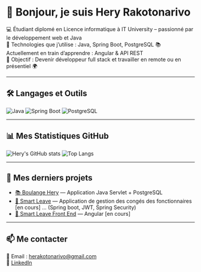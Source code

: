 # 👋 Bonjour, je suis Hery Rakotonarivo

💻 Étudiant diplomé en Licence informatique à IT University – passionné par le développement web et Java  
🚀 Technologies que j’utilise : Java, Spring Boot, PostgreSQL
📚 Actuellement en train d’apprendre : Angular & API REST  
🎯 Objectif : Devenir développeur full stack et travailler en remote ou en présentiel 🌍  

---

## 🛠️ Langages et Outils
![Java](https://img.shields.io/badge/Java-ED8B00?style=for-the-badge&logo=openjdk&logoColor=white)
![Spring Boot](https://img.shields.io/badge/Spring%20Boot-6DB33F?style=for-the-badge&logo=springboot&logoColor=white)
![PostgreSQL](https://img.shields.io/badge/PostgreSQL-316192?style=for-the-badge&logo=postgresql&logoColor=white)

---

## 📊 Mes Statistiques GitHub
![Hery's GitHub stats](https://github-readme-stats.vercel.app/api?username=Hery0019&show_icons=true&theme=radical)
![Top Langs](https://github-readme-stats.vercel.app/api/top-langs/?username=Hery0019&layout=compact&theme=radical)

---

## 🌱 Mes derniers projets
- [📚 Boulange Hery](https://github.com/Hery0019/BoulangeHery) — Application Java Servlet + PostgreSQL  
- [🧾 Smart Leave](https://github.com/Hery0019/SmartLeave) — Application de gestion des congés des fonctionnaires [en cours] ... (Spring boot, JWT, Spring Security) 
- [🧾 Smart Leave Front End](https://github.com/Hery0019/smartleave-front-angular) — Angular [en cours]
---

## 📫 Me contacter
📧 Email : herakotonarivo@gmail.com  
💼 [LinkedIn](https://www.linkedin.com/in/herakotonarivo/)
